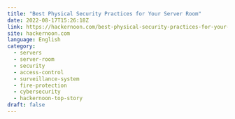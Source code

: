 ```yaml
---
title: "Best Physical Security Practices for Your Server Room"
date: 2022-08-17T15:26:18Z
link: https://hackernoon.com/best-physical-security-practices-for-your-server-room?source=rss&utm_medium=RSS&utm_source=news.12bit.vn
site: hackernoon.com
language: English
category:
  - servers
  - server-room
  - security
  - access-control
  - surveillance-system
  - fire-protection
  - cybersecurity
  - hackernoon-top-story
draft: false
---
```


